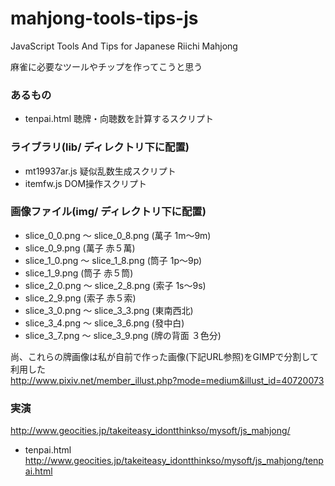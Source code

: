 mahjong-tools-tips-js
=====================

JavaScript Tools And Tips for Japanese Riichi Mahjong
  
  
麻雀に必要なツールやチップを作ってこうと思う
  
  
  
### あるもの  
* tenpai.html 聴牌・向聴数を計算するスクリプト  

### ライブラリ(lib/ ディレクトリ下に配置)  
* mt19937ar.js 疑似乱数生成スクリプト  
* itemfw.js DOM操作スクリプト  
  
  
### 画像ファイル(img/ ディレクトリ下に配置)  
* slice_0_0.png ～ slice_0_8.png (萬子 1m～9m)  
* slice_0_9.png (萬子 赤５萬)  
* slice_1_0.png ～ slice_1_8.png (筒子 1p～9p)  
* slice_1_9.png (筒子 赤５筒)  
* slice_2_0.png ～ slice_2_8.png (索子 1s～9s)  
* slice_2_9.png (索子 赤５索)  
* slice_3_0.png ～ slice_3_3.png (東南西北)  
* slice_3_4.png ～ slice_3_6.png (發中白)  
* slice_3_7.png ～ slice_3_9.png (牌の背面 ３色分)  
  
尚、これらの牌画像は私が自前で作った画像(下記URL参照)をGIMPで分割して利用した  
http://www.pixiv.net/member_illust.php?mode=medium&illust_id=40720073  


### 実演
http://www.geocities.jp/takeiteasy_idontthinkso/mysoft/js_mahjong/  
  
* tenpai.html http://www.geocities.jp/takeiteasy_idontthinkso/mysoft/js_mahjong/tenpai.html  

